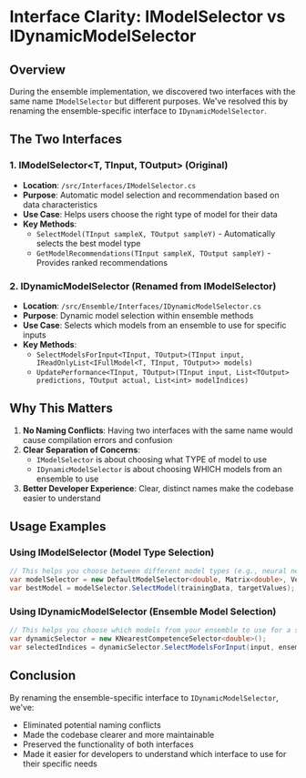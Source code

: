 # Interface Clarity: IModelSelector vs IDynamicModelSelector

## Overview

During the ensemble implementation, we discovered two interfaces with the same name `IModelSelector` but different purposes. We've resolved this by renaming the ensemble-specific interface to `IDynamicModelSelector`.

## The Two Interfaces

### 1. IModelSelector<T, TInput, TOutput> (Original)
- **Location**: `/src/Interfaces/IModelSelector.cs`
- **Purpose**: Automatic model selection and recommendation based on data characteristics
- **Use Case**: Helps users choose the right type of model for their data
- **Key Methods**:
  - `SelectModel(TInput sampleX, TOutput sampleY)` - Automatically selects the best model type
  - `GetModelRecommendations(TInput sampleX, TOutput sampleY)` - Provides ranked recommendations

### 2. IDynamicModelSelector<T> (Renamed from IModelSelector)
- **Location**: `/src/Ensemble/Interfaces/IDynamicModelSelector.cs`
- **Purpose**: Dynamic model selection within ensemble methods
- **Use Case**: Selects which models from an ensemble to use for specific inputs
- **Key Methods**:
  - `SelectModelsForInput<TInput, TOutput>(TInput input, IReadOnlyList<IFullModel<T, TInput, TOutput>> models)`
  - `UpdatePerformance<TInput, TOutput>(TInput input, List<TOutput> predictions, TOutput actual, List<int> modelIndices)`

## Why This Matters

1. **No Naming Conflicts**: Having two interfaces with the same name would cause compilation errors and confusion
2. **Clear Separation of Concerns**: 
   - `IModelSelector` is about choosing what TYPE of model to use
   - `IDynamicModelSelector` is about choosing WHICH models from an ensemble to use
3. **Better Developer Experience**: Clear, distinct names make the codebase easier to understand

## Usage Examples

### Using IModelSelector (Model Type Selection)
```csharp
// This helps you choose between different model types (e.g., neural network vs regression)
var modelSelector = new DefaultModelSelector<double, Matrix<double>, Vector<double>>();
var bestModel = modelSelector.SelectModel(trainingData, targetValues);
```

### Using IDynamicModelSelector (Ensemble Model Selection)
```csharp
// This helps you choose which models from your ensemble to use for a specific input
var dynamicSelector = new KNearestCompetenceSelector<double>();
var selectedIndices = dynamicSelector.SelectModelsForInput(input, ensembleModels);
```

## Conclusion

By renaming the ensemble-specific interface to `IDynamicModelSelector`, we've:
- Eliminated potential naming conflicts
- Made the codebase clearer and more maintainable
- Preserved the functionality of both interfaces
- Made it easier for developers to understand which interface to use for their specific needs